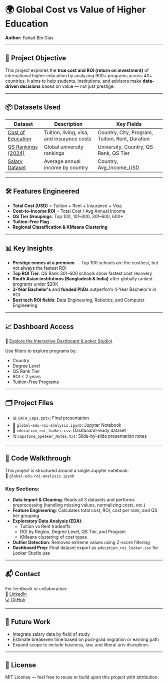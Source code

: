 
# 🌍 Global Cost vs Value of Higher Education 

**Author:** Fahad Bin Gias

---

## 🎯 Project Objective

This project explores the **true cost and ROI (return on investment)** of international higher education by analyzing 900+ programs across 40+ countries. It aims to help students, institutions, and advisors make **data-driven decisions** based on value — not just prestige.

---

## 📦 Datasets Used

| Dataset | Description | Key Fields |
|---------|-------------|-------------|
| [Cost of Education](https://www.kaggle.com/datasets/adilshamim8/cost-of-international-education) | Tuition, living, visa, and insurance costs  | Country, City, Program, Tuition, Rent, Duration |
| [QS Rankings (2024)](https://www.kaggle.com/datasets/joebeachcapital/qs-world-university-rankings-2024) | Global university rankings | University, Country, QS Rank, QS Tier |
| [Salary Dataset](https://www.kaggle.com/datasets/zedataweaver/global-salary-data/code) | Average annual income by country | Country, Avg_Income_USD |

---

## 🛠 Features Engineered

- **Total Cost (USD)** = Tuition + Rent + Insurance + Visa  
- **Cost-to-Income ROI** = Total Cost / Avg Annual Income  
- **QS Tier Groupings**: Top 100, 101–300, 301–600, 600+  
- **Tuition-Free Flag**  
- **Regional Classification & KMeans Clustering**

---

## 📊 Key Insights

- **Prestige comes at a premium** — Top 100 schools are the costliest, but not always the fastest ROI
- **Top ROI Tier**: QS Rank 301–600 schools show fastest cost recovery  
- **South Asian institutions (Bangladesh & India)** offer globally ranked programs under $20K  
- **3-Year Bachelor's** and **funded PhDs** outperform 4-Year Bachelor's in ROI  
- **Best tech ROI fields**: Data Engineering, Robotics, and Computer Engineering

---

## 📈 Dashboard Access

🔗 [Explore the Interactive Dashboard (Looker Studio)](https://lookerstudio.google.com/reporting/2709d58a-8fbc-4406-9b1f-ef07b1ca191c/page/p_akfpwnmmsd)

Use filters to explore programs by:
- Country
- Degree Level
- QS Rank Tier
- ROI < 2 years
- Tuition-Free Programs

---

## 🗂️ Project Files

- 📊 `DATA_Caps.pptx`: Final presentation
- 📓 `global-edu-roi-analysis.ipynb`: Jupyter Notebook
- 📁 `education_roi_looker.csv`: Dashboard-ready dataset
- 🗒️ `Capstone_Speaker_Notes.txt`: Slide-by-slide presentation notes

---

## 🧭 Code Walkthrough

This project is structured around a single Jupyter notebook:  
📓 `global-edu-roi-analysis.ipynb`

### Key Sections:
- **Data Import & Cleaning**: Reads all 3 datasets and performs preprocessing (handling missing values, normalizing costs, etc.)
- **Feature Engineering**: Calculates total cost, ROI, cost per rank, and QS tier grouping
- **Exploratory Data Analysis (EDA)**: 
  - Tuition vs Rent tradeoffs
  - ROI by Region, Degree Level, QS Tier, and Program
  - KMeans clustering of cost types
- **Outlier Detection**: Removes extreme values using Z-score filtering
- **Dashboard Prep**: Final dataset export as `education_roi_looker.csv` for Looker Studio use

---

## 📬 Contact

For feedback or collaboration:  
🔗 [LinkedIn](https://linkedin.com/in/fahadbingias)  
💻 [GitHub](https://github.com/fahadbgias)

---

## 📌 Future Work

- Integrate salary data by field of study  
- Estimate breakeven time based on post-grad migration or earning path  
- Expand scope to include business, law, and liberal arts disciplines

---

## 📄 License

MIT License — feel free to reuse or build upon this project with attribution.

